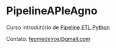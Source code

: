 # PipelineAPIeAgno
Curso introdutório de [Pipeline ETL Python](https://www.youtube.com/watch?v=Oxy_ivwEoo0) 




Contato: [feomedeiros@gmail.com](mailto:feomedeiros@gmail.com)
